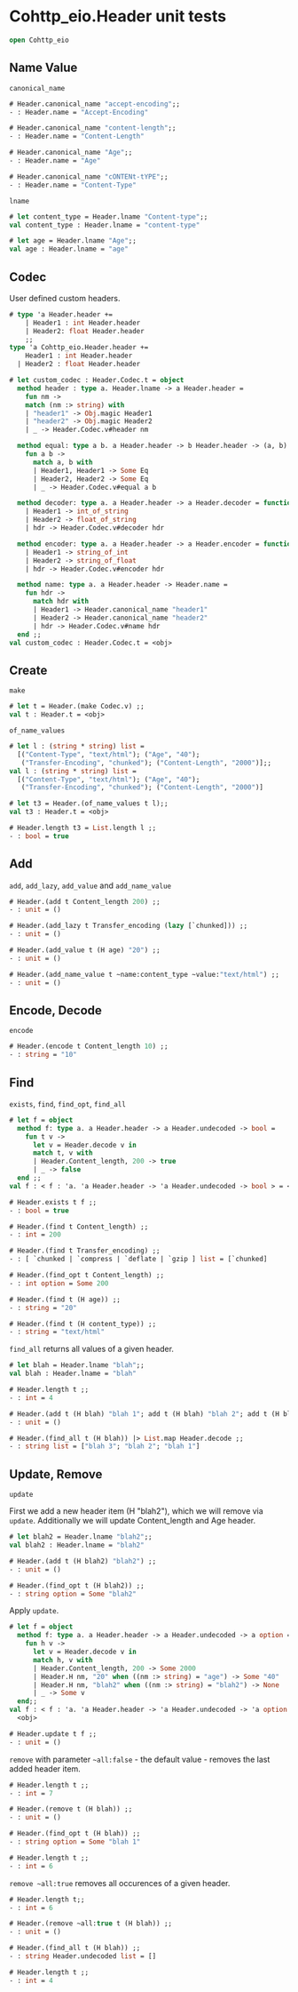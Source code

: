 # Cohttp_eio.Header unit tests

```ocaml
open Cohttp_eio
```

## Name Value

`canonical_name`

```ocaml
# Header.canonical_name "accept-encoding";;
- : Header.name = "Accept-Encoding"

# Header.canonical_name "content-length";;
- : Header.name = "Content-Length"

# Header.canonical_name "Age";;
- : Header.name = "Age"

# Header.canonical_name "cONTENt-tYPE";;
- : Header.name = "Content-Type"
```

`lname`

```ocaml
# let content_type = Header.lname "Content-type";;
val content_type : Header.lname = "content-type"

# let age = Header.lname "Age";;
val age : Header.lname = "age"
```

## Codec

User defined custom headers.

```ocaml
# type 'a Header.header += 
    | Header1 : int Header.header 
    | Header2: float Header.header
    ;;
type 'a Cohttp_eio.Header.header +=
    Header1 : int Header.header
  | Header2 : float Header.header

# let custom_codec : Header.Codec.t = object
  method header : type a. Header.lname -> a Header.header =
    fun nm ->
    match (nm :> string) with
    | "header1" -> Obj.magic Header1
    | "header2" -> Obj.magic Header2
    | _ -> Header.Codec.v#header nm

  method equal: type a b. a Header.header -> b Header.header -> (a, b) Header.eq option =
    fun a b ->
      match a, b with
      | Header1, Header1 -> Some Eq
      | Header2, Header2 -> Some Eq
      | _ -> Header.Codec.v#equal a b

  method decoder: type a. a Header.header -> a Header.decoder = function
    | Header1 -> int_of_string
    | Header2 -> float_of_string
    | hdr -> Header.Codec.v#decoder hdr

  method encoder: type a. a Header.header -> a Header.encoder = function
    | Header1 -> string_of_int
    | Header2 -> string_of_float
    | hdr -> Header.Codec.v#encoder hdr

  method name: type a. a Header.header -> Header.name =
    fun hdr -> 
      match hdr with
      | Header1 -> Header.canonical_name "header1"
      | Header2 -> Header.canonical_name "header2"
      | hdr -> Header.Codec.v#name hdr
  end ;;
val custom_codec : Header.Codec.t = <obj>
```

## Create 

`make` 

```ocaml
# let t = Header.(make Codec.v) ;;
val t : Header.t = <obj>
```

`of_name_values`

```ocaml
# let l : (string * string) list =
  [("Content-Type", "text/html"); ("Age", "40");
   ("Transfer-Encoding", "chunked"); ("Content-Length", "2000")];;
val l : (string * string) list =
  [("Content-Type", "text/html"); ("Age", "40");
   ("Transfer-Encoding", "chunked"); ("Content-Length", "2000")]

# let t3 = Header.(of_name_values t l);;
val t3 : Header.t = <obj>

# Header.length t3 = List.length l ;;
- : bool = true
```

## Add

`add`, `add_lazy`, `add_value` and `add_name_value`

```ocaml
# Header.(add t Content_length 200) ;;
- : unit = ()

# Header.(add_lazy t Transfer_encoding (lazy [`chunked])) ;;
- : unit = ()

# Header.(add_value t (H age) "20") ;; 
- : unit = ()

# Header.(add_name_value t ~name:content_type ~value:"text/html") ;;
- : unit = ()
```

## Encode, Decode

`encode`

```ocaml
# Header.(encode t Content_length 10) ;;
- : string = "10"
```

## Find

`exists`, `find`, `find_opt`, `find_all`

```ocaml
# let f = object
  method f: type a. a Header.header -> a Header.undecoded -> bool =
    fun t v ->
      let v = Header.decode v in
      match t, v with
      | Header.Content_length, 200 -> true
      | _ -> false
  end ;;
val f : < f : 'a. 'a Header.header -> 'a Header.undecoded -> bool > = <obj>

# Header.exists t f ;;
- : bool = true

# Header.(find t Content_length) ;;
- : int = 200

# Header.(find t Transfer_encoding) ;;
- : [ `chunked | `compress | `deflate | `gzip ] list = [`chunked]

# Header.(find_opt t Content_length) ;;
- : int option = Some 200

# Header.(find t (H age)) ;;
- : string = "20"

# Header.(find t (H content_type)) ;;
- : string = "text/html"
```

`find_all` returns all values of a given header.

```ocaml
# let blah = Header.lname "blah";;
val blah : Header.lname = "blah"

# Header.length t ;;
- : int = 4

# Header.(add t (H blah) "blah 1"; add t (H blah) "blah 2"; add t (H blah) "blah 3");;
- : unit = ()

# Header.(find_all t (H blah)) |> List.map Header.decode ;;
- : string list = ["blah 3"; "blah 2"; "blah 1"]
```

## Update, Remove

`update`

First we add a new header item (H "blah2"), which we will remove via `update`. Additionally
we will update Content_length and Age header.

```ocaml
# let blah2 = Header.lname "blah2";;
val blah2 : Header.lname = "blah2"

# Header.(add t (H blah2) "blah2") ;;
- : unit = ()

# Header.(find_opt t (H blah2)) ;;
- : string option = Some "blah2"
```

Apply `update`.

```ocaml
# let f = object
  method f: type a. a Header.header -> a Header.undecoded -> a option =
    fun h v ->
      let v = Header.decode v in
      match h, v with
      | Header.Content_length, 200 -> Some 2000
      | Header.H nm, "20" when ((nm :> string) = "age") -> Some "40"
      | Header.H nm, "blah2" when ((nm :> string) = "blah2") -> None
      | _ -> Some v
  end;;
val f : < f : 'a. 'a Header.header -> 'a Header.undecoded -> 'a option > =
  <obj>

# Header.update t f ;;
- : unit = ()
```

`remove` with parameter `~all:false` - the default value - removes the last added header item.

```ocaml
# Header.length t ;;
- : int = 7

# Header.(remove t (H blah)) ;;
- : unit = ()

# Header.(find_opt t (H blah)) ;;
- : string option = Some "blah 1"

# Header.length t ;;
- : int = 6
```

`remove ~all:true` removes all occurences of a given header.


```ocaml
# Header.length t;;
- : int = 6

# Header.(remove ~all:true t (H blah)) ;;
- : unit = ()

# Header.(find_all t (H blah)) ;;
- : string Header.undecoded list = []

# Header.length t ;;
- : int = 4
```
